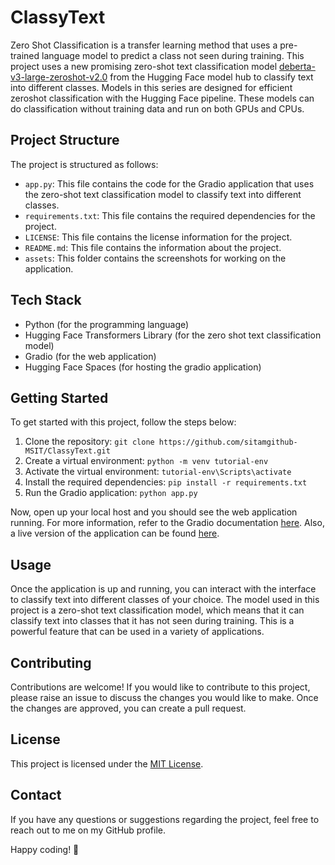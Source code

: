 # ClassyText

Zero Shot Classification is a transfer learning method that uses a pre-trained language model to predict a class not seen during training. This project uses a new promising zero-shot text classification model [deberta-v3-large-zeroshot-v2.0](https://huggingface.co/MoritzLaurer/deberta-v3-large-zeroshot-v2.0) from the Hugging Face model hub to classify text into different classes. Models in this series are designed for efficient zeroshot classification with the Hugging Face pipeline. These models can do classification without training data and run on both GPUs and CPUs.

## Project Structure

The project is structured as follows:

- `app.py`: This file contains the code for the Gradio application that uses the zero-shot text classification model to classify text into different classes.
- `requirements.txt`: This file contains the required dependencies for the project.
- `LICENSE`: This file contains the license information for the project.
- `README.md`: This file contains the information about the project.
- `assets`: This folder contains the screenshots for working on the application.

## Tech Stack

- Python (for the programming language)
- Hugging Face Transformers Library (for the zero shot text classification model)
- Gradio (for the web application)
- Hugging Face Spaces (for hosting the gradio application)

## Getting Started

To get started with this project, follow the steps below:

1. Clone the repository: `git clone https://github.com/sitamgithub-MSIT/ClassyText.git`
2. Create a virtual environment: `python -m venv tutorial-env`
3. Activate the virtual environment: `tutorial-env\Scripts\activate`
4. Install the required dependencies: `pip install -r requirements.txt`
5. Run the Gradio application: `python app.py`

Now, open up your local host and you should see the web application running. For more information, refer to the Gradio documentation [here](https://www.gradio.app/docs/interface). Also, a live version of the application can be found [here](https://huggingface.co/spaces/sitammeur/ClassyText).

## Usage

Once the application is up and running, you can interact with the interface to classify text into different classes of your choice. The model used in this project is a zero-shot text classification model, which means that it can classify text into classes that it has not seen during training. This is a powerful feature that can be used in a variety of applications.

## Contributing

Contributions are welcome! If you would like to contribute to this project, please raise an issue to discuss the changes you would like to make. Once the changes are approved, you can create a pull request.

## License

This project is licensed under the [MIT License](LICENSE).

## Contact

If you have any questions or suggestions regarding the project, feel free to reach out to me on my GitHub profile.

Happy coding! 🚀
